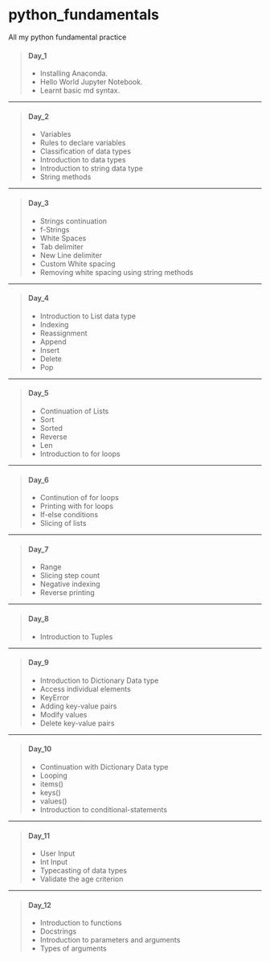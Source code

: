 # python_fundamentals
All my python fundamental practice

> #### Day_1 
>- Installing Anaconda.
>- Hello World Jupyter Notebook.
>- Learnt basic md syntax.

---
> #### Day_2
>- Variables
>- Rules to declare variables
>- Classification of data types
>- Introduction to data types
>- Introduction to string data type
>- String methods

---
> #### Day_3
>- Strings continuation
>- f-Strings
>- White Spaces
>- Tab delimiter
>- New Line delimiter
>- Custom White spacing
>- Removing white spacing using string methods

---
> #### Day_4
>- Introduction to List data type
>- Indexing
>- Reassignment
>- Append
>- Insert
>- Delete
>- Pop

---
> #### Day_5
>- Continuation of Lists
>- Sort
>- Sorted
>- Reverse
>- Len
>- Introduction to for loops

---
> #### Day_6
>- Continution of for loops
>- Printing with for loops
>- If-else conditions
>- Slicing of lists

---
> #### Day_7
>- Range
>- Slicing step count
>- Negative indexing
>- Reverse printing

---
> #### Day_8
>- Introduction to Tuples

---
> #### Day_9
>- Introduction to Dictionary Data type
>- Access individual elements
>- KeyError 
>- Adding key-value pairs
>- Modify values
>- Delete key-value pairs

---
> #### Day_10
>- Continuation with Dictionary Data type
>- Looping
>- items()
>- keys()
>- values()
>- Introduction to conditional-statements

---
> #### Day_11
>- User Input
>- Int Input
>- Typecasting of data types
>- Validate the age criterion

---
> #### Day_12
>- Introduction to functions
>- Docstrings
>- Introduction to parameters and arguments
>- Types of arguments
